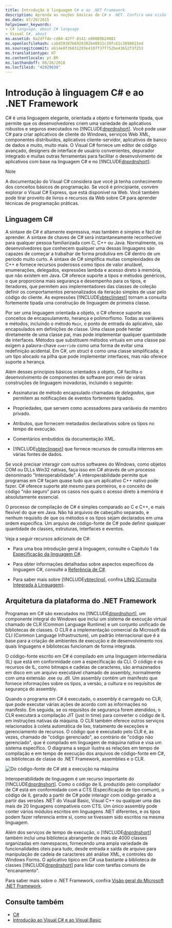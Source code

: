 ```yaml
---
title: Introdução à linguagem C# e ao .NET Framework
description: Aprenda as noções básicas de C# e .NET. Confira uma visão geral da linguagem C# e do ecossistema .NET.
ms.date: 07/20/2015
helpviewer_keywords:
- C# language, about C# language
- Visual C#, about
ms.assetid: 0a2dff4e-cd84-42ff-8141-e89889b24081
ms.openlocfilehash: cabd39307b6928302b40931c39fc61c3898821ed
ms.sourcegitcommit: e614e0f3b031293e4107f37f752be43652f3f253
ms.translationtype: HT
ms.contentlocale: pt-BR
ms.lasthandoff: 08/26/2018
ms.locfileid: "42929638"
---
```

# <a name="introduction-to-the-c-language-and-the-net-framework"></a>Introdução à linguagem C# e ao .NET Framework

C# é uma linguagem elegante, orientada a objeto e fortemente tipada, que permite que os desenvolvedores criem uma variedade de aplicativos robustos e seguros executados no [!INCLUDE[dnprdnshort](~/includes/dnprdnshort-md.md)]. Você pode usar C# para criar aplicativos de cliente do Windows, serviços Web XML, componentes distribuídos, aplicativos cliente-servidor, aplicativos de banco de dados e muito, muito mais. O Visual C# fornece um editor de código avançado, designers de interface de usuário convenientes, depurador integrado e muitas outras ferramentas para facilitar o desenvolvimento de aplicativos com base na linguagem C# e no [!INCLUDE[dnprdnshort](~/includes/dnprdnshort-md.md)].  
  
> [!NOTE]
> A documentação do Visual C# considera que você já tenha conhecimento dos conceitos básicos de programação. Se você é principiante, convém explorar o Visual C# Express, que está disponível na Web. Você também pode tirar proveito de livros e recursos da Web sobre C# para aprender técnicas de programação práticas.  
  
## <a name="c-language"></a>Linguagem C#

 A sintaxe de C# é altamente expressiva, mas também é simples e fácil de aprender. A sintaxe de chaves de C# será instantaneamente reconhecível para qualquer pessoa familiarizada com C, C++ ou Java. Normalmente, os desenvolvedores que conhecem qualquer uma dessas linguagens são capazes de começar a trabalhar de forma produtiva em C# dentro de um período muito curto. A sintaxe de C# simplifica muitas complexidades de C++ e fornece recursos poderosos como tipos de valor anulável, enumerações, delegados, expressões lambda e acesso direto à memória, que não existem em Java. C# oferece suporte a tipos e métodos genéricos, o que proporciona mais segurança e desempenho para os tipos, e iteradores, que permitem aos implementadores das classes de coleção definir os comportamentos personalizados da iteração simples de usar pelo código do cliente. As expressões [!INCLUDE[vbteclinqext](~/includes/vbteclinqext-md.md)] tornam a consulta fortemente tipada uma construção de linguagem de primeira classe.  
  
 Por ser uma linguagem orientada a objeto, o C# oferece suporte aos conceitos de encapsulamento, herança e polimorfismo. Todas as variáveis e métodos, incluindo o método `Main`, o ponto de entrada do aplicativo, são encapsulados em definições de classe. Uma classe pode herdar diretamente de uma classe pai, mas pode implementar qualquer quantidade de interfaces. Métodos que substituem métodos virtuais em uma classe pai exigem a palavra-chave `override` como uma forma de evitar uma redefinição acidental. Em C#, um struct é como uma classe simplificada; é um tipo alocado na pilha que pode implementar interfaces, mas não oferece suporte a herança.  
  
 Além desses princípios básicos orientados a objeto, C# facilita o desenvolvimento de componentes de software por meio de várias construções de linguagem inovadoras, incluindo o seguinte:  
  
- Assinaturas de método encapsulado chamadas de *delegados*, que permitem as notificações de eventos fortemente tipados.  
  
- Propriedades, que servem como acessadores para variáveis de membro privado.  
  
- Atributos, que fornecem metadados declarativos sobre os tipos no tempo de execução.  
  
- Comentários embutidos da documentação XML.  
  
- [!INCLUDE[vbteclinqext](~/includes/vbteclinqext-md.md)] que fornece recursos de consulta internos em várias fontes de dados.  
  
 Se você precisar interagir com outros softwares do Windows, como objetos COM ou DLLs Win32 nativas, faça isso em C# através de um processo denominado "Interoperabilidade". A interoperabilidade permite que programas em C# façam quase tudo que um aplicativo C++ nativo pode fazer. C# oferece suporte até mesmo para ponteiros, e o conceito de código "não seguro" para os casos nos quais o acesso direto à memória é absolutamente essencial.  
  
 O processo de compilação de C# é simples comparado ao C e C++, e mais flexível do que em Java. Não há arquivos de cabeçalho separado, e nenhum requisito de que os métodos e os tipos sejam declarados em uma ordem específica. Um arquivo de código-fonte de C# pode definir qualquer quantidade de classes, estruturas, interfaces e eventos.  
  
 Veja a seguir recursos adicionais de C#:  
  
- Para uma boa introdução geral à linguagem, consulte o Capítulo 1 da [Especificação da linguagem C#](../../csharp/language-reference/language-specification/index.md).  
  
- Para obter informações detalhadas sobre aspectos específicos da linguagem C#, consulte a [Referência de C#](../../csharp/language-reference/index.md).  
  
- Para saber mais sobre [!INCLUDE[vbteclinq](~/includes/vbteclinq-md.md)], confira [LINQ (Consulta Integrada à Linguagem)](../programming-guide/concepts/linq/index.md).  

## <a name="net-framework-platform-architecture"></a>Arquitetura da plataforma do .NET Framework

 Programas em C# são executados no [!INCLUDE[dnprdnshort](~/includes/dnprdnshort-md.md)], um componente integral do Windows que inclui um sistema de execução virtual chamado de CLR (Common Language Runtime) e um conjunto unificado de bibliotecas de classes. O CLR é a implementação comercial da Microsoft da CLI (Common Language Infrastructure), um padrão internacional que é a base para a criação de ambientes de execução e de desenvolvimento nos quais linguagens e bibliotecas funcionam de forma integrada.  
  
 O código-fonte escrito em C# é compilado em uma linguagem intermediária (IL) que está em conformidade com a especificação da CLI. O código e os recursos de IL, como bitmaps e cadeias de caracteres, são armazenados em disco em um arquivo executável chamado de assembly, normalmente com uma extensão .exe ou .dll. Um assembly contém um manifesto que fornece informações sobre os tipos, a versão, a cultura e os requisitos de segurança do assembly.  
  
 Quando o programa em C# é executado, o assembly é carregado no CLR, que pode executar várias ações de acordo com as informações no manifesto. Em seguida, se os requisitos de segurança forem atendidos, o CLR executará a compilação JIT (just in time) para converter o código de IL em instruções nativas da máquina. O CLR também oferece outros serviços relacionados à coleta automática de lixo, tratamento de exceções e gerenciamento de recursos. O código que é executado pelo CLR é, às vezes, chamado de "código gerenciado", ao contrário de "código não gerenciado", que é compilado em linguagem de máquina nativa e visa um sistema específico. O diagrama a seguir ilustra as relações em tempo de compilação e em tempo de execução dos arquivos de código-fonte em C#, as bibliotecas de classe do .NET Framework, assemblies e o CLR.  
  
 ![Do código-fonte de C&#35; até a execução na máquina](../../csharp/getting-started/media/netarchitecture.png "NETarchitecture")  
  
 Interoperabilidade de linguagem é um recurso importante do [!INCLUDE[dnprdnshort](~/includes/dnprdnshort-md.md)]. Como o código de IL produzido pelo compilador de C# está em conformidade com a CTS (Especificação de tipo comum), o código de IL gerado a partir de C# pode interagir com código gerado a partir das versões .NET do Visual Basic, Visual C++ ou qualquer uma das mais de 20 linguagens compatíveis com CTS. Um único assembly pode conter vários módulos escritos em linguagens .NET diferentes, e os tipos podem fazer referencia entre si, como se tivessem sido escritos na mesma linguagem.  
  
 Além dos serviços de tempo de execução, o [!INCLUDE[dnprdnshort](~/includes/dnprdnshort-md.md)] também inclui uma biblioteca abrangente de mais de 4000 classes organizadas em namespaces, fornecendo uma ampla variedade de funcionalidades úteis para tudo, desde entrada e saída de arquivo para manipulação de cadeia de caracteres até análise XML, e controles do Windows Forms. O aplicativo típico em C# usa bastante a biblioteca de classes [!INCLUDE[dnprdnshort](~/includes/dnprdnshort-md.md)] para lidar com tarefas comuns de "encanamento".  
  
 Para saber mais sobre o .NET Framework, confira [Visão geral do Microsoft .NET Framework](../../framework/get-started/overview.md).  
  
## <a name="see-also"></a>Consulte também  

- [C#](../../csharp/index.md)
- [Introdução ao Visual C# e ao Visual Basic](/visualstudio/ide/getting-started-with-visual-csharp-and-visual-basic)
